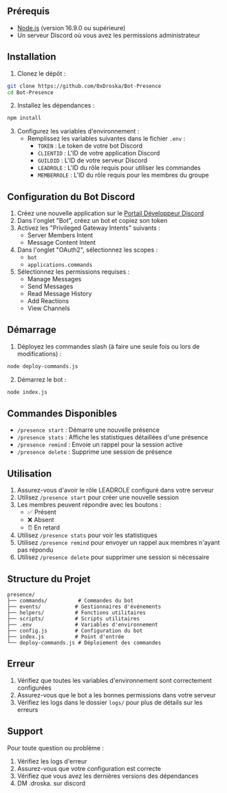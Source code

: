 ## Prérequis

- [Node.js](https://nodejs.org/) (version 16.9.0 ou supérieure)
- Un serveur Discord où vous avez les permissions administrateur

## Installation

1. Clonez le dépôt :
```bash
git clone https://github.com/0xDroska/Bot-Presence
cd Bot-Presence
```

2. Installez les dépendances :
```bash
npm install
```

3. Configurez les variables d'environnement :
   - Remplissez les variables suivantes dans le fichier `.env` :
     - `TOKEN` : Le token de votre bot Discord
     - `CLIENTID` : L'ID de votre application Discord
     - `GUILDID` : L'ID de votre serveur Discord
     - `LEADROLE` : L'ID du rôle requis pour utiliser les commandes
     - `MEMBERROLE` : L'ID du rôle requis pour les membres du groupe

## Configuration du Bot Discord

1. Créez une nouvelle application sur le [Portail Développeur Discord](https://discord.com/developers/applications)
2. Dans l'onglet "Bot", créez un bot et copiez son token
3. Activez les "Privileged Gateway Intents" suivants :
   - Server Members Intent
   - Message Content Intent
4. Dans l'onglet "OAuth2", sélectionnez les scopes :
   - `bot`
   - `applications.commands`
5. Sélectionnez les permissions requises :
   - Manage Messages
   - Send Messages
   - Read Message History
   - Add Reactions
   - View Channels

## Démarrage

1. Déployez les commandes slash (à faire une seule fois ou lors de modifications) :
```bash
node deploy-commands.js
```

2. Démarrez le bot :
```bash
node index.js
```

## Commandes Disponibles

- `/presence start` : Démarre une nouvelle présence
- `/presence stats` : Affiche les statistiques détaillées d'une présence
- `/presence remind` : Envoie un rappel pour la session active
- `/presence delete` : Supprime une session de présence

## Utilisation

1. Assurez-vous d'avoir le rôle LEADROLE configuré dans votre serveur
2. Utilisez `/presence start` pour créer une nouvelle session
3. Les membres peuvent répondre avec les boutons :
   - ✅ Présent
   - ❌ Absent
   - ⏰ En retard
4. Utilisez `/presence stats` pour voir les statistiques
5. Utilisez `/presence remind` pour envoyer un rappel aux membres n'ayant pas répondu
6. Utilisez `/presence delete` pour supprimer une session si nécessaire

## Structure du Projet

```
presence/
├── commands/          # Commandes du bot
├── events/           # Gestionnaires d'événements
├── helpers/          # Fonctions utilitaires
├── scripts/          # Scripts utilitaires
├── .env              # Variables d'environnement
├── config.js         # Configuration du bot
├── index.js          # Point d'entrée
└── deploy-commands.js # Déploiement des commandes
```

## Erreur

1. Vérifiez que toutes les variables d'environnement sont correctement configurées
2. Assurez-vous que le bot a les bonnes permissions dans votre serveur
3. Vérifiez les logs dans le dossier `logs/` pour plus de détails sur les erreurs

## Support

Pour toute question ou problème :
1. Vérifiez les logs d'erreur
2. Assurez-vous que votre configuration est correcte
3. Vérifiez que vous avez les dernières versions des dépendances
4. DM .droska. sur discord
